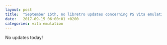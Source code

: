 ```yaml
---
layout: post
title:  "September 15th, no libretro updates concerning PS Vita emulation and emulators"
date:   2017-09-15 06:00:01 +0200
categories: vita emulation
---
```


No updates today!
